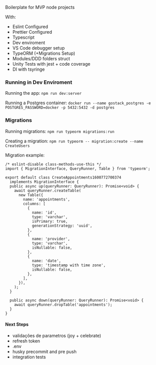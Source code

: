 Boilerplate for MVP node projects

With:
- Eslint Configured
- Prettier Configured
- Typescript
- Dev enviroment
- VS Code debugger setup
- TypeORM (+Migrations Setup)
- Modules/DDD folders struct
- Unity Tests with jest + code coverage
- DI with tsyringe

### Running in Dev Enviroment
Running the app:
`npm run dev:server`

Running a Postgres container:
`docker run --name gostack_postgres -e POSTGRES_PASSWORD=docker -p 5432:5432 -d postgres`

### Migrations

Running migrations:
`npm run typeorm migrations:run`

Creating a migration:
`npm run typeorm -- migration:create --name CreateUsers`

Migration example:
```
/* eslint-disable class-methods-use-this */
import { MigrationInterface, QueryRunner, Table } from 'typeorm';

export default class CreateAppointments1600772700374
  implements MigrationInterface {
  public async up(queryRunner: QueryRunner): Promise<void> {
    await queryRunner.createTable(
      new Table({
        name: 'appointments',
        columns: [
          {
            name: 'id',
            type: 'varchar',
            isPrimary: true,
            generationStrategy: 'uuid',
          },
          {
            name: 'provider',
            type: 'varchar',
            isNullable: false,
          },
          {
            name: 'date',
            type: 'timestamp with time zone',
            isNullable: false,
          },
        ],
      }),
    );
  }

  public async down(queryRunner: QueryRunner): Promise<void> {
    await queryRunner.dropTable('appointments');
  }
}
```

#### Next Steps
+ validações de parametros (joy + celebrate)
+ refresh token
+ .env
+ husky precommit and pre push
+ integration tests

